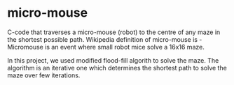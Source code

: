 # micro-mouse
C-code that traverses a micro-mouse (robot) to the centre of any maze in the shortest possible path.
Wikipedia definition of micro-mouse is - Micromouse is an event where small robot mice solve a 16x16 maze. 

In this project, we used modified flood-fill algorith to solve the maze.
The algorithm is an iterative one which determines the shortest path to solve the maze over few iterations.
